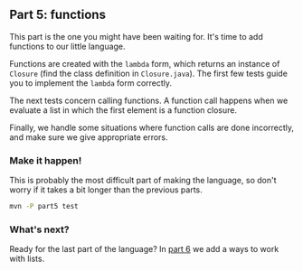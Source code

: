 ## Part 5: functions

This part is the one you might have been waiting for. It's time to add functions to our little language.

Functions are created with the `lambda` form, which returns an instance of `Closure` (find the class definition in `Closure.java`). The first few tests guide you to implement the `lambda` form correctly. 

The next tests concern calling functions. A function call happens when we evaluate a list in which the first element is a function closure.

Finally, we handle some situations where function calls are done incorrectly, and make sure we give appropriate errors.

### Make it happen!

This is probably the most difficult part of making the language, so don't worry if it takes a bit longer than the previous parts.

```bash
mvn -P part5 test
```

### What's next?

Ready for the last part of the language? In [part 6](6.md) we add a ways to work with lists.
